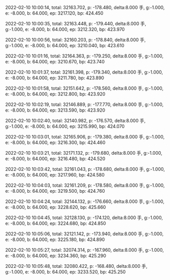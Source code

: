 2022-02-10 10:00:14, total: 32163.702, p: -178.480, delta:8.000 手, g:-1.000, e: -8.000, b: 64.000, ep: 3217.120, bp: 424.450

2022-02-10 10:00:35, total: 32163.448, p: -179.440, delta:8.000 手, g:-1.000, e: -8.000, b: 64.000, ep: 3212.320, bp: 423.970

2022-02-10 10:00:56, total: 32160.203, p: -178.840, delta:8.000 手, g:-1.000, e: -8.000, b: 64.000, ep: 3210.040, bp: 423.610

2022-02-10 10:01:16, total: 32164.363, p: -179.250, delta:8.000 手, g:-1.000, e: -8.000, b: 64.000, ep: 3210.670, bp: 423.740

2022-02-10 10:01:37, total: 32161.398, p: -179.340, delta:8.000 手, g:-1.000, e: -8.000, b: 64.000, ep: 3211.780, bp: 423.890

2022-02-10 10:01:58, total: 32151.642, p: -178.560, delta:8.000 手, g:-1.000, e: -8.000, b: 64.000, ep: 3212.800, bp: 423.920

2022-02-10 10:02:19, total: 32146.889, p: -177.770, delta:8.000 手, g:-1.000, e: -8.000, b: 64.000, ep: 3213.590, bp: 423.920

2022-02-10 10:02:40, total: 32140.982, p: -176.570, delta:8.000 手, g:-1.000, e: -8.000, b: 64.000, ep: 3215.990, bp: 424.070

2022-02-10 10:03:01, total: 32165.906, p: -179.380, delta:8.000 手, g:-1.000, e: -8.000, b: 64.000, ep: 3216.300, bp: 424.460

2022-02-10 10:03:21, total: 32171.132, p: -179.680, delta:8.000 手, g:-1.000, e: -8.000, b: 64.000, ep: 3216.480, bp: 424.520

2022-02-10 10:03:42, total: 32161.043, p: -178.680, delta:8.000 手, g:-1.000, e: -8.000, b: 64.000, ep: 3217.960, bp: 424.580

2022-02-10 10:04:03, total: 32161.209, p: -178.580, delta:8.000 手, g:-1.000, e: -8.000, b: 64.000, ep: 3219.500, bp: 424.760

2022-02-10 10:04:24, total: 32144.132, p: -176.660, delta:8.000 手, g:-1.000, e: -8.000, b: 64.000, ep: 3228.620, bp: 425.660

2022-02-10 10:04:45, total: 32128.130, p: -174.120, delta:8.000 手, g:-1.000, e: -8.000, b: 64.000, ep: 3224.680, bp: 424.850

2022-02-10 10:05:06, total: 32121.142, p: -173.940, delta:8.000 手, g:-1.000, e: -8.000, b: 64.000, ep: 3225.180, bp: 424.890

2022-02-10 10:05:27, total: 32074.314, p: -167.960, delta:8.000 手, g:-1.000, e: -8.000, b: 64.000, ep: 3234.360, bp: 425.290

2022-02-10 10:05:48, total: 32080.422, p: -168.480, delta:8.000 手, g:-1.000, e: -8.000, b: 64.000, ep: 3233.520, bp: 425.250